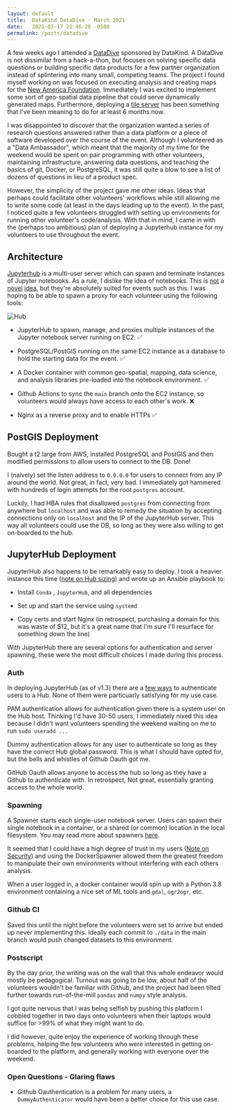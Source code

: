 ```yaml
---
layout: default
title:  DataKind DataDive - March 2021
date:   2021-03-17 21:46:26 -0500
permalink: /posts/datadive
---
```


A few weeks ago I attended a [DataDive](https://www.datakind.org/blog/powering-public-data-for-communities-datakind-hosts-virtual-datadiver-event) sponsored by DataKind. A DataDive is not dissimilar from a hack-a-thon, but focuses on solving specific data questions or building specific data products for a few partner organization instead of splintering into many small, competing teams. The project I found myself working on was focused on executing analysis and creating maps for the [New America Foundation](https://www.newamerica.org/future-land-housing/). Immediately I was excited to implement some sort of geo-spatial data pipeline that could serve dynamically generated maps. Furthermore, deploying a [tile server](https://wiki.openstreetmap.org/wiki/Tile_servers) has been something that I've been meaning to do for at least 6 months now.

I was disappointed to discover that the organization wanted a series of research questions answered rather than a data platform or a piece of software developed over the course of the event. Although I volunteered as a "Data Ambassador", which meant that the majority of my time for the weekend would be spent on pair programming with other volunteers, maintaining infrastructure, answering data questions, and teaching the basics of git, Docker, or PostgreSQL, it was still quite a blow to see a list of dozens of questions in lieu of a product spec.

However, the simplicity of the project gave me other ideas. Ideas that perhaps could facilitate other volunteers' workflows while still allowing me to write some code (at least in the days leading up to the event). In the past, I noticed quite a few volunteers struggled with setting up environments for running other volunteer's code/analysis. With that in mind, I came in with the (perhaps too ambitious) plan of deploying a Jupyterhub instance for my volunteers to use throughout the event.

## Architecture

[Jupyterhub](https://jupyterhub.readthedocs.io/en/stable/) is a multi-user server which can spawn and terminate instances of Jupyter notebooks. As a rule, I dislike the idea of notebooks. This is [not](https://godatadriven.com/blog/write-less-terrible-code-with-jupyter-notebook/) a [novel](http://web.eecs.utk.edu/~azh/blog/notebookpainpoints.html) [idea](https://towardsdatascience.com/the-case-against-the-jupyter-notebook-d4da17e97243), but they're absolutely suited for events such as this. I was hoping to be able to spawn a proxy for each volunteer using the following tools:

![Hub](/big-rutabaga/diagrams/HubDiagram.png)

- JupyterHub to spawn, manage, and proxies multiple instances of the Jupyter notebook server running on EC2. ✅

- PostgreSQL/PostGIS running on the same EC2 instance as a database to hold the starting data for the event. ✅

- A Docker container with common geo-spatial, mapping, data science, and analysis libraries pre-loaded into the notebook environment. ✅

- Github Actions to sync the `main` branch onto the EC2 instance, so volunteers would always have access to each other's work. ❌

- Nginx as a reverse proxy and to enable HTTPs ✅

## PostGIS Deployment

Bought a t2.large from AWS, installed PostgreSQL and PostGIS and then modified permissions to allow users to connect to the DB. Done!

I (naively) set the listen address to `0.0.0.0` for users to connect from any IP around the world. Not great, in fact, very bad. I immediately got hammered with hundreds of login attempts for the root `postgres` account.

Luckily, I had HBA rules that disallowed `postgres` from connecting from anywhere but `localhost` and was able to remedy the situation by accepting connections only on `localhost` and the IP of the JupyterHub server. This way all volunteers could use the DB, so long as they were also willing to get on-boarded to the hub.

## JupyterHub Deployment

JupyterHub also happens to be remarkably easy to deploy. I took a heavier instance this time ([note on Hub sizing](https://tljh.jupyter.org/en/latest/howto/admin/resource-estimation.html)) and wrote up an Ansible playbook to:

- Install `Conda` , `JupyterHub`, and all dependencies

- Set up and start the service using `systemd`

- Copy certs and start Nginx (in retrospect, purchasing a domain for this was waste of $12, but it's a great name that I'm sure I'll resurface for something down the line)

With JupyterHub there are several options for authentication and server spawning, these were the most difficult choices I made during this process.

### Auth

In deploying JupyterHub (as of v1.3) there are a [few ways](https://jupyterhub.readthedocs.io/en/stable/reference/authenticators.html) to authenticate users to a Hub. None of them were particuarly satisfying for my use case.

PAM authentication allows for authentication given there is a system user on the Hub host. Thinking I'd have 30-50 users, I immediately nixed this idea because I didn't want volunteers spending the weekend waiting on me to run `sudo useradd ...`

Dummy authentication allows for any user to authenticate so long as they have the correct Hub global password. This is what I should have opted for, but the bells and whistles of Github Oauth got me.

GitHub Oauth allows anyone to access the hub so long as they have a Github to authenticate with. In retrospect, Not great, essentially granting access to the whole world.

### Spawning

A Spawner starts each single-user notebook server. Users can spawn their single notebook in a container, or a shared (or common) location in the local filesystem. You may read more about spawners [here](https://jupyterhub.readthedocs.io/en/stable/reference/spawners.html#examples).

It seemed that I could have a high degree of trust in my users ([Note on Security](https://jupyterhub.readthedocs.io/en/stable/reference/websecurity.html)) and using the DockerSpawner allowed them the greatest freedom to manipulate their own environments without interfering with each others analysis.

When a user logged in, a docker container would spin up with a Python 3.8 environment containing a nice set of ML tools and `gdal`, `ogr2ogr`, etc.

### Github CI

Saved this until the night before the volunteers were set to arrive but ended up never implementing this. Ideally each commit to `./data` in the main branch would push changed datasets to this environment.

### Postscript

By the day prior, the writing was on the wall that this whole endeavor would mostly be pedagogical. Turnout was going to be low, about half of the volunteers wouldn't be familiar with Github, and the project had been tilted further towards run-of-the-mill `pandas` and `numpy` style analysis.

I got quite nervous that I was being selfish by pushing this platform I cobbled together in two days onto volunteers when their laptops would suffice for >99% of what they might want to do.

I did however, quite enjoy the experience of working through these problems, helping the few volunteers who were interested in getting on-boarded to the platform, and generally working with everyone over the weekend.

### Open Questions - Glaring flaws

- Github Oauthentication is a problem for many users, a `DummyAuthenticator` would have been a better choice for this use case.
